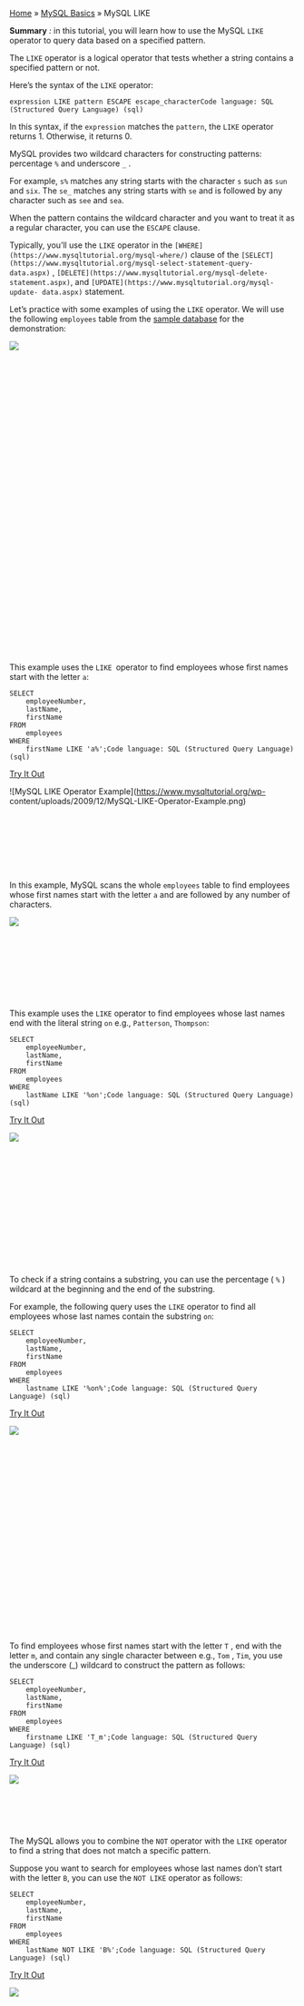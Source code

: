 

[Home](https://www.mysqltutorial.org/) » [MySQL
Basics](https://www.mysqltutorial.org/mysql-basics/) » MySQL LIKE



 **Summary** _:_ in this tutorial, you will learn how to use the MySQL `LIKE`
operator to query data based on a specified pattern.



The `LIKE` operator is a logical operator that tests whether a string contains
a specified pattern or not.



Here’s the syntax of the `LIKE` operator:


    
    
    expression LIKE pattern ESCAPE escape_characterCode language: SQL (Structured Query Language) (sql)



In this syntax, if the `expression` matches the `pattern`, the `LIKE` operator
returns 1. Otherwise, it returns 0.



MySQL provides two wildcard characters for constructing patterns: percentage
`%` and underscore `_` .



For example, `s%` matches any string starts with the character `s` such as
`sun` and `six`. The `se_` matches any string starts with `se` and is followed
by any character such as `see` and `sea`.



When the pattern contains the wildcard character and you want to treat it as a
regular character, you can use the `ESCAPE` clause.



Typically, you’ll use the `LIKE` operator in the
`[WHERE](https://www.mysqltutorial.org/mysql-where/)` clause of the
`[SELECT](https://www.mysqltutorial.org/mysql-select-statement-query-
data.aspx)` , `[DELETE](https://www.mysqltutorial.org/mysql-delete-
statement.aspx)`, and `[UPDATE](https://www.mysqltutorial.org/mysql-update-
data.aspx)` statement.



Let’s practice with some examples of using the `LIKE` operator. We will use
the following `employees` table from the [sample
database](https://www.mysqltutorial.org/mysql-sample-database.aspx) for the
demonstration:

![](https://www.mysqltutorial.org/wp-content/uploads/2013/02/employees_table.png)
![](data:image/svg+xml,%3Csvg%20xmlns=%22http://www.w3.org/2000/svg%22%20viewBox=%220%200%20206%20219%22%3E%3C/svg%3E)


This example uses the `LIKE `operator to find employees whose first names
start with the letter `a`:


    
    
    SELECT 
        employeeNumber, 
        lastName, 
        firstName
    FROM
        employees
    WHERE
        firstName LIKE 'a%';Code language: SQL (Structured Query Language) (sql)



[Try It Out](https://www.mysqltutorial.org/tryit/query/mysql-like/#1)



![MySQL LIKE Operator Example](https://www.mysqltutorial.org/wp-
content/uploads/2009/12/MySQL-LIKE-Operator-Example.png)![MySQL LIKE Operator
Example](data:image/svg+xml,%3Csvg%20xmlns=%22http://www.w3.org/2000/svg%22%20viewBox=%220%200%20250%2065%22%3E%3C/svg%3E)  
In this example, MySQL scans the whole `employees` table to find employees
whose first names start with the letter `a` and are followed by any number of
characters.

![](https://www.mysqltutorial.org/wp-content/uploads/2009/12/MySQL-LIKE-Operator-Example.png)
![](data:image/svg+xml,%3Csvg%20xmlns=%22http://www.w3.org/2000/svg%22%20viewBox=%220%200%20250%2065%22%3E%3C/svg%3E)


This example uses the `LIKE` operator to find employees whose last names end
with the literal string `on` e.g., `Patterson`, `Thompson`:


    
    
    SELECT 
        employeeNumber, 
        lastName, 
        firstName
    FROM
        employees
    WHERE
        lastName LIKE '%on';Code language: SQL (Structured Query Language) (sql)



[Try It Out](https://www.mysqltutorial.org/tryit/query/mysql-like/#2)

![](https://www.mysqltutorial.org/wp-content/uploads/2009/12/MySQL-LIKE-operator-lastname-pattern-example.png)
![](data:image/svg+xml,%3Csvg%20xmlns=%22http://www.w3.org/2000/svg%22%20viewBox=%220%200%20256%20112%22%3E%3C/svg%3E)


To check if a string contains a substring, you can use the percentage ( `%` )
wildcard at the beginning and the end of the substring.



For example, the following query uses the `LIKE` operator to find all
employees whose last names contain the substring `on`:


    
    
    SELECT 
        employeeNumber, 
        lastName, 
        firstName
    FROM
        employees
    WHERE
        lastname LIKE '%on%';Code language: SQL (Structured Query Language) (sql)



[Try It Out](https://www.mysqltutorial.org/tryit/query/mysql-like/#3)

![](https://www.mysqltutorial.org/wp-content/uploads/2009/12/MySQL-LIKE-operator-with-prefix-and-suffix-patterns.png)
![](data:image/svg+xml,%3Csvg%20xmlns=%22http://www.w3.org/2000/svg%22%20viewBox=%220%200%20257%20178%22%3E%3C/svg%3E)


To find employees whose first names start with the letter `T` , end with the
letter `m`, and contain any single character between e.g., `Tom` , `Tim`, you
use the underscore (_) wildcard to construct the pattern as follows:


    
    
    SELECT 
        employeeNumber, 
        lastName, 
        firstName
    FROM
        employees
    WHERE
        firstname LIKE 'T_m';Code language: SQL (Structured Query Language) (sql)



[Try It Out](https://www.mysqltutorial.org/tryit/query/mysql-like/#4)

![](https://www.mysqltutorial.org/wp-content/uploads/2009/12/mysql-like-with-_-pattern.png)
![](data:image/svg+xml,%3Csvg%20xmlns=%22http://www.w3.org/2000/svg%22%20viewBox=%220%200%20299%2046%22%3E%3C/svg%3E)


The MySQL allows you to combine the `NOT` operator with the `LIKE` operator to
find a string that does not match a specific pattern.



Suppose you want to search for employees whose last names don’t start with the
letter `B`, you can use the `NOT LIKE` operator as follows:


    
    
    SELECT 
        employeeNumber, 
        lastName, 
        firstName
    FROM
        employees
    WHERE
        lastName NOT LIKE 'B%';Code language: SQL (Structured Query Language) (sql)



[Try It Out](https://www.mysqltutorial.org/tryit/query/mysql-like/#5)

![](https://www.mysqltutorial.org/wp-content/uploads/2009/12/MySQL-NOT-LIKE-example-1.png)
![](data:image/svg+xml,%3Csvg%20xmlns=%22http://www.w3.org/2000/svg%22%20viewBox=%220%200%20252%20242%22%3E%3C/svg%3E)


Note that the pattern is not case-sensitive. Therefore, the `b%` and `B%`
patterns return the same result.



Sometimes the pattern may contain the wildcard characters e.g., 10%, _20, etc.



In this case, you can use the `ESCAPE` clause to specify the escape character
so that the LIKE operator interprets the wildcard character as a literal
character.



If you don’t specify the escape character explicitly, the backslash character
(`\`) is the default escape character.



For example, if you want to find products whose product codes contain the
string `_20` , you can use the pattern `%\_20%` with the default escape
character:


    
    
    SELECT 
        productCode, 
        productName
    FROM
        products
    WHERE
        productCode LIKE '%\_20%';Code language: SQL (Structured Query Language) (sql)



[Try It Out](https://www.mysqltutorial.org/tryit/query/mysql-like/#6)



Alternatively, you can specify a different escape character e.g., `$` using
the `ESCAPE` clause:


    
    
    SELECT 
        productCode, 
        productName
    FROM
        products
    WHERE
        productCode LIKE '%$_20%' ESCAPE '$';Code language: SQL (Structured Query Language) (sql)



[Try It Out](https://www.mysqltutorial.org/tryit/query/mysql-like/#7)

![](https://www.mysqltutorial.org/wp-content/uploads/2009/12/MySQL-LIKE-ESCAPE-example.png)
![](data:image/svg+xml,%3Csvg%20xmlns=%22http://www.w3.org/2000/svg%22%20viewBox=%220%200%20317%20132%22%3E%3C/svg%3E)


The pattern `%$_20%` matches any string that contains the `_20` string.

![](https://www.mysqltutorial.org/wp-content/themes/evolution/img/left.svg)
![](data:image/svg+xml,%3Csvg%20xmlns=%22http://www.w3.org/2000/svg%22%20viewBox=%220%200%2032%2032%22%3E%3C/svg%3E)
![](https://www.mysqltutorial.org/wp-content/themes/evolution/img/right.svg)
![](data:image/svg+xml,%3Csvg%20xmlns=%22http://www.w3.org/2000/svg%22%20viewBox=%220%200%2032%2032%22%3E%3C/svg%3E)


All MySQL tutorials are practical and easy-to-follow, with SQL script and
screenshots available. [More About Us](/about-us/)

